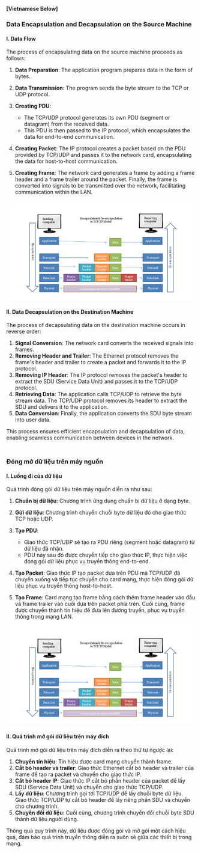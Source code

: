 **[Vietnamese Below]**

### Data Encapsulation and Decapsulation on the Source Machine

#### I. Data Flow
The process of encapsulating data on the source machine proceeds as follows:

1. **Data Preparation**: The application program prepares data in the form of bytes.
2. **Data Transmission**: The program sends the byte stream to the TCP or UDP protocol.
3. **Creating PDU**:
   - The TCP/UDP protocol generates its own PDU (segment or datagram) from the received data.
   - This PDU is then passed to the IP protocol, which encapsulates the data for end-to-end communication.

4. **Creating Packet**: The IP protocol creates a packet based on the PDU provided by TCP/UDP and passes it to the network card, encapsulating the data for host-to-host communication.

5. **Creating Frame**: The network card generates a frame by adding a frame header and a frame trailer around the packet. Finally, the frame is converted into signals to be transmitted over the network, facilitating communication within the LAN.

<p align="center">
  <img src="../image/Chapter3/Data_Tranfer_Flow.png" alt="Data Transfer Flow">
</p>


#### II. Data Decapsulation on the Destination Machine
The process of decapsulating data on the destination machine occurs in reverse order:

1. **Signal Conversion**: The network card converts the received signals into frames.
2. **Removing Header and Trailer**: The Ethernet protocol removes the frame's header and trailer to create a packet and forwards it to the IP protocol.
3. **Removing IP Header**: The IP protocol removes the packet's header to extract the SDU (Service Data Unit) and passes it to the TCP/UDP protocol.
4. **Retrieving Data**: The application calls TCP/UDP to retrieve the byte stream data. The TCP/UDP protocol removes its header to extract the SDU and delivers it to the application.
5. **Data Conversion**: Finally, the application converts the SDU byte stream into user data.

This process ensures efficient encapsulation and decapsulation of data, enabling seamless communication between devices in the network.

<div style="border-top: 2px solid white; margin: 20px 0;"></div>

### Đóng mở dữ liệu trên máy nguồn

#### I. Luồng đi của dữ liệu
Quá trình đóng gói dữ liệu trên máy nguồn diễn ra như sau:

1. **Chuẩn bị dữ liệu**: Chương trình ứng dụng chuẩn bị dữ liệu ở dạng byte.
2. **Gửi dữ liệu**: Chương trình chuyển chuỗi byte dữ liệu đó cho giao thức TCP hoặc UDP.
3. **Tạo PDU**: 
   - Giao thức TCP/UDP sẽ tạo ra PDU riêng (segment hoặc datagram) từ dữ liệu đã nhận.
   - PDU này sau đó được chuyển tiếp cho giao thức IP, thực hiện việc đóng gói dữ liệu phục vụ truyền thông end-to-end.

4. **Tạo Packet**: Giao thức IP tạo packet dựa trên PDU mà TCP/UDP đã chuyển xuống và tiếp tục chuyển cho card mạng, thực hiện đóng gói dữ liệu phục vụ truyền thông host-to-host.

5. **Tạo Frame**: Card mạng tạo frame bằng cách thêm frame header vào đầu và frame trailer vào cuối dựa trên packet phía trên. Cuối cùng, frame được chuyển thành tín hiệu để đưa lên đường truyền, phục vụ truyền thông trong mạng LAN.

<p align="center">
  <img src="../image/Chapter3/Data_Tranfer_Flow.png" alt="Data Tranfer Flow">
</p>


#### II. Quá trình mở gói dữ liệu trên máy đích
Quá trình mở gói dữ liệu trên máy đích diễn ra theo thứ tự ngược lại:

1. **Chuyển tín hiệu**: Tín hiệu được card mạng chuyển thành frame.
2. **Cắt bỏ header và trailer**: Giao thức Ethernet cắt bỏ header và trailer của frame để tạo ra packet và chuyển cho giao thức IP.
3. **Cắt bỏ header IP**: Giao thức IP cắt bỏ phần header của packet để lấy SDU (Service Data Unit) và chuyển cho giao thức TCP/UDP.
4. **Lấy dữ liệu**: Chương trình gọi tới TCP/UDP để lấy chuỗi byte dữ liệu. Giao thức TCP/UDP tự cắt bỏ header để lấy riêng phần SDU và chuyển cho chương trình.
5. **Chuyển đổi dữ liệu**: Cuối cùng, chương trình chuyển đổi chuỗi byte SDU thành dữ liệu người dùng.

Thông qua quy trình này, dữ liệu được đóng gói và mở gói một cách hiệu quả, đảm bảo quá trình truyền thông diễn ra suôn sẻ giữa các thiết bị trong mạng.
